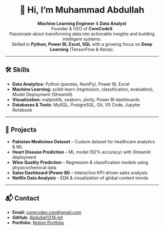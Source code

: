 <h1 align="center">👋 Hi, I’m Muhammad Abdullah</h1>

<p align="center">
  <b>Machine Learning Engineer</b> & <b>Data Analyst</b><br>
  Founder & CEO of <b>CoreCodeX</b><br>
  Passionate about transforming data into actionable insights and building intelligent systems.<br>
  Skilled in <b>Python, Power BI, Excel, SQL</b> with a growing focus on <b>Deep Learning</b> (TensorFlow & Keras).
</p>

<hr>

<h2>🛠️ Skills</h2>

<ul>
  <li><b>Data Analytics:</b> Python (pandas, NumPy), Power BI, Excel</li>
  <li><b>Machine Learning:</b> scikit-learn (regression, classification, evaluation), Model Deployment (Streamlit)</li>
  <li><b>Visualization:</b> matplotlib, seaborn, plotly, Power BI dashboards</li>
  <li><b>Databases & Tools:</b> MySQL, PostgreSQL, Git, VS Code, Jupyter Notebook</li>
</ul>

<hr>

<h2>🚀 Projects</h2>

<ul>
  <li><b>Pakistan Medicines Dataset</b> – Custom dataset for healthcare analytics & ML</li>
  <li><b>Heart Disease Prediction</b> – ML model (92% accuracy) with Streamlit deployment</li>
  <li><b>Wine Quality Prediction</b> – Regression & classification models using physicochemical data</li>
  <li><b>Sales Dashboard (Power BI)</b> – Interactive KPI-driven sales analysis</li>
  <li><b>Netflix Data Analysis</b> – EDA & visualization of global content trends</li>
</ul>

<hr>

<h2>📬 Contact</h2>

<ul>
  <li><b>Email:</b> <a href="mailto:corecodex.ceo@gmail.com">corecodex.ceo@gmail.com</a></li>
  <li><b>GitHub:</b> <a href="https://github.com/Abdullah1218-bit">Abdullah1218-bit</a></li>
  <li><b>Portfolio:</b> <a href="https://www.notion.so/Muhammad-Abdullah-Portfolio-24627e29b1f980c1a9cef6d6560a60a8">Notion Portfolio</a></li>
</ul>
